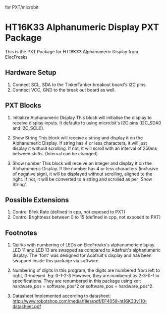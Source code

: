for PXT/microbit

# HT16K33 Alphanumeric Display PXT Package

This is the PXT Package for HT16K33 Alphanumeric Display from ElecFreaks

## Hardware Setup
1. Connect SCL, SDA to the TinkerTanker breakout board's I2C pins.
2. Connect VCC, GND to the break out board as well.

## PXT Blocks
1. Initialize Alphanumeric Display
This block will initialise the display to receive display inputs. It defaults to using micro:bit's I2C pins (I2C_SDA0 and I2C_SCL0).

2. Show String
This block will receive a string and display it on the Alphanumeric Display.
If string has 4 or less characters, it will just display it without scrolling.
If not, it will scroll with an interval of 250ms between shifts. (Interval can be changed)

3. Show number
This block will receive an integer and display it on the Alphanumeric Display.
If the number has 4 or less characters (inclusive of negative sign), it will be displayed without scrolling, aligned to the right.
If not, it will be converted to a string and scrolled as per 'Show String'.


## Possible Extensions
1. Control Blink Rate (defined in cpp, not exposed to PXT)
2. Control Brightness between 0 to 15 (defined in cpp, not exposed to PXT)

## Footnotes
1. Quirks with numbering of LEDs on ElecFreaks's alphanumeric display.
LED 11 and LED 13 are swapped as compared to Adafruit's alphanumeric display.
The 'font' was designed for Adafruit's display and has been swapped inside this package via software.

2. Numbering of digits
In this program, the digits are numbered from left to right, 0-indexed. Eg: 0-1-2-3
However, they are numbered as 2-3-0-1 in specifications.
They are renumbered in this package using xor: hardware_pos = software_pos^2 or software_pos = hardware_pos^2.

3. Datasheet
Implemented according to datasheet: http://www.robotshop.com/media/files/pdf/EF4058-ht16K33v110-datasheet.pdf
